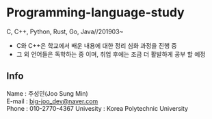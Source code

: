 # Programming-language-study
C, C++, Python, Rust, Go, Java//201903~  
  
- C와 C++은 학교에서 배운 내용에 대한 정리 심화 과정을 진행 중  
- 그 외 언어들은 독학하는 중 이며, 취업 후에는 조금 더 활발하게 공부 할 예정  

  
 ## Info

 Name      : 주성민(Joo Sung Min)  
 E-mail    : big-joo_dev@naver.com  
 Phone     : 010-2770-4367
 Univesity : Korea Polytechnic University

